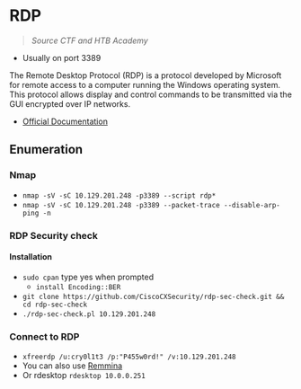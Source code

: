 # RDP

> *Source CTF and HTB Academy*

- Usually on port 3389

The Remote Desktop Protocol (RDP) is a protocol developed by Microsoft for remote access to a computer running the Windows operating system. This protocol allows display and control commands to be transmitted via the GUI encrypted over IP networks.  

- [Official Documentation](https://learn.microsoft.com/en-us/troubleshoot/windows-server/remote/understanding-remote-desktop-protocol)

## Enumeration

### Nmap

- `nmap -sV -sC 10.129.201.248 -p3389 --script rdp*`
- `nmap -sV -sC 10.129.201.248 -p3389 --packet-trace --disable-arp-ping -n`

### RDP Security check

#### Installation

- `sudo cpan` type yes when prompted
  - `install Encoding::BER`
- `git clone https://github.com/CiscoCXSecurity/rdp-sec-check.git && cd rdp-sec-check`
- `./rdp-sec-check.pl 10.129.201.248`

### Connect to RDP

- `xfreerdp /u:cry0l1t3 /p:"P455w0rd!" /v:10.129.201.248`
- You can also use [Remmina](https://remmina.org/)
- Or rdesktop `rdesktop 10.0.0.251`

